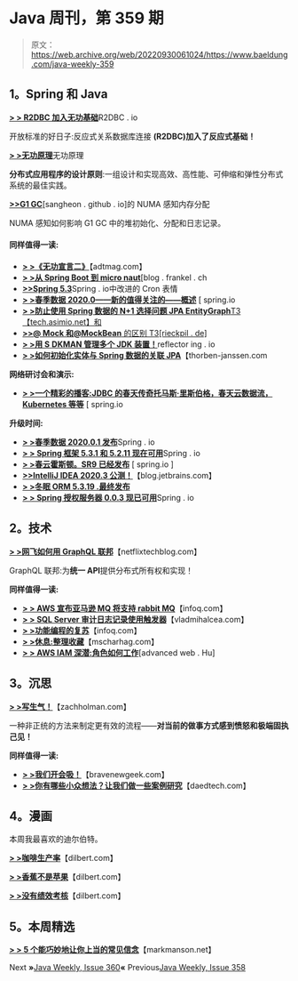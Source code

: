 # Java 周刊，第 359 期

> 原文：<https://web.archive.org/web/20220930061024/https://www.baeldung.com/java-weekly-359>

## **1。Spring 和 Java**

[**> > R2DBC 加入无功基础**](https://web.archive.org/web/20220628161944/https://r2dbc.io/2020/11/10/r2dbc-joins-reactive-foundation)R2DBC . io

开放标准的好日子:反应式关系数据库连接 **(R2DBC)加入了反应式基础！**

[**> >无功原理**](https://web.archive.org/web/20220628161944/https://principles.reactive.foundation/)无功原理

**分布式应用程序的设计原则**:一组设计和实现高效、高性能、可伸缩和弹性分布式系统的最佳实践。

[**>>G1 GC**](https://web.archive.org/web/20220628161944/https://sangheon.github.io/2020/11/03/g1-numa.html)[sangheon . github . io]的 NUMA 感知内存分配

NUMA 感知如何影响 G1 GC 中的堆初始化、分配和日志记录。

#### **同样值得一读:**

*   [**> >《无功宣言二》**](https://web.archive.org/web/20220628161944/https://adtmag.com/blogs/watersworks/2020/11/new-reactive-manifesto.aspx?m=1)【adtmag.com】
*   [**> >从 Spring Boot 到 micro naut**](https://web.archive.org/web/20220628161944/https://blog.frankel.ch/spring-to-micronaut/)[blog . frankel . ch
*   [**>>Spring 5.3**](https://web.archive.org/web/20220628161944/https://spring.io/blog/2020/11/10/new-in-spring-5-3-improved-cron-expressions)Spring . io中改进的 Cron 表情
*   [**> >春季数据 2020.0——新的值得关注的——概述**](https://web.archive.org/web/20220628161944/https://spring.io/blog/2020/11/06/spring-data-2020-0-new-and-noteworthy-a-general-overview) [ spring.io
*   [**> >防止使用 Spring 数据的 N+1 选择问题 JPA EntityGraph**T3【tech.asimio.net】和](https://web.archive.org/web/20220628161944/https://tech.asimio.net/2020/11/06/Preventing-N-plus-1-select-problem-using-Spring-Data-JPA-EntityGraph.html)
*   [**>>@ Mock 和@MockBean** 的区别 T3[rieckpil . de]](https://web.archive.org/web/20220628161944/https://rieckpil.de/difference-between-mock-and-mockbean-spring-boot-applications/)
*   [**> >用 S** **DKMAN 管理多个 JDK 装置！**](https://web.archive.org/web/20220628161944/https://reflectoring.io/manage-jdks-with-sdkman/)reflector ing . io
*   [**> >如何初始化实体与 Spring 数据的关联 JPA**](https://web.archive.org/web/20220628161944/https://thorben-janssen.com/initialize-associations-spring-data-jpa/)【thorben-janssen.com

**网络研讨会和演示:**

*   [**> >一个精彩的播客:JDBC 的春天传奇托马斯·里斯伯格，春天云数据流，Kubernetes 等等**](https://web.archive.org/web/20220628161944/https://spring.io/blog/2020/11/05/a-bootiful-podcast-spring-legend-thomas-risberg-on-jdbc-spring-cloud-data-flow-kubernetes-and-so-much-more) [ spring.io

**升级时间:**

*   [**> >春季数据 2020.0.1 发布**](https://web.archive.org/web/20220628161944/https://spring.io/blog/2020/11/11/spring-data-2020-0-1-released)Spring . io
*   [**> > Spring 框架 5.3.1 和 5.2.11 现在可用**](https://web.archive.org/web/20220628161944/https://spring.io/blog/2020/11/10/spring-framework-5-3-1-and-5-2-11-available-now)Spring . io
*   [**> >春云霍斯顿。SR9 已经发布**](https://web.archive.org/web/20220628161944/https://spring.io/blog/2020/11/10/spring-cloud-hoxton-sr9-has-been-released) [ spring.io ]
*   [**>>IntelliJ IDEA 2020.3 公测！**](https://web.archive.org/web/20220628161944/https://blog.jetbrains.com/idea/2020/11/intellij-idea-2020-3-goes-beta/)【blog.jetbrains.com】
*   [**> >冬眠 ORM 5.3.19 .最终发布**](https://web.archive.org/web/20220628161944/https://in.relation.to/2020/11/11/hibernate-orm-5319-final-release/)
*   [**> > Spring 授权服务器 0.0.3 现已可用**](https://web.archive.org/web/20220628161944/https://spring.io/blog/2020/11/10/spring-authorization-server-0-0-3-available-now)Spring . io

## **2。技术**

[**> >网飞如何用 GraphQL 联邦**](https://web.archive.org/web/20220628161944/https://netflixtechblog.com/how-netflix-scales-its-api-with-graphql-federation-part-1-ae3557c187e2)【netflixtechblog.com】

GraphQL 联邦:为**统一 API**提供分布式所有权和实现！

**同样值得一读:**

*   [**> > AWS 宣布亚马逊 MQ 将支持 rabbit MQ**](https://web.archive.org/web/20220628161944/https://www.infoq.com/news/2020/11/aws-amazon-mq-rabbitmq)【infoq.com】
*   [**> > SQL Server 审计日志记录使用触发器**](https://web.archive.org/web/20220628161944/https://vladmihalcea.com/sql-server-audit-logging-triggers/)【vladmihalcea.com】
*   [**> >功能编程的复苏**](https://web.archive.org/web/20220628161944/https://www.infoq.com/news/2020/11/functional-programming/)【infoq.com】
*   [**> >休息:整理收藏**](https://web.archive.org/web/20220628161944/https://www.mscharhag.com/api-design/collection-sorting)【mscharhag.com】
*   [**> > AWS IAM 深潜:角色如何工作**](https://web.archive.org/web/20220628161944/https://advancedweb.hu/aws-iam-deep-dive-how-roles-work/)[advanced web . Hu]

## **3。沉思**

[**> >写生气！**](https://web.archive.org/web/20220628161944/https://zachholman.com/posts/write-angry)【zachholman.com】

一种非正统的方法来制定更有效的流程——**对当前的做事方式感到愤怒和极端固执己见！**

**同样值得一读:**

*   [**> >我们开会吸！**](https://web.archive.org/web/20220628161944/https://bravenewgeek.com/we-suck-at-meetings/)【bravenewgeek.com】
*   [**> >你有哪些小众想法？让我们做一些案例研究**](https://web.archive.org/web/20220628161944/https://daedtech.com/what-are-your-niche-ideas-lets-do-some-case-studies/)【daedtech.com】

## **4。漫画**

本周我最喜欢的迪尔伯特。

[**> >咖啡生产率**](https://web.archive.org/web/20220628161944/https://dilbert.com/strip/2020-11-07)【dilbert.com】

[**> >香蕉不是苹果**](https://web.archive.org/web/20220628161944/https://dilbert.com/strip/2020-11-08)【dilbert.com】

[**> >没有绩效考核**](https://web.archive.org/web/20220628161944/https://dilbert.com/strip/2020-11-09)【dilbert.com】

## **5。本周精选**

**[> > 5 个能巧妙地让你上当的常见信念](https://web.archive.org/web/20220628161944/https://markmanson.net/5-common-beliefs)**【markmanson.net】

Next **»**[Java Weekly, Issue 360](/web/20220628161944/https://www.baeldung.com/java-weekly-360)**«** Previous[Java Weekly, Issue 358](/web/20220628161944/https://www.baeldung.com/java-weekly-358)